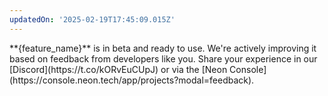 ```yaml
---
updatedOn: '2025-02-19T17:45:09.015Z'
---
```


<Admonition type="note" title="Beta">
**{feature_name}** is in beta and ready to use. We're actively improving it based on feedback from developers like you. Share your experience in our [Discord](https://t.co/kORvEuCUpJ) or via the [Neon Console](https://console.neon.tech/app/projects?modal=feedback).
</Admonition>
